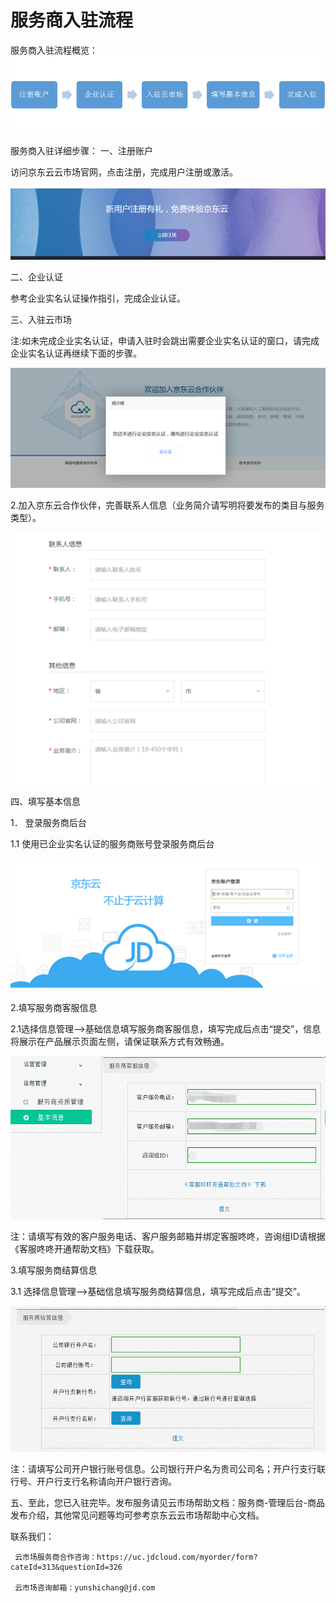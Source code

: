 # 服务商入驻流程
服务商入驻流程概览：
![image](https://github.com/jdcloudcom/cn/blob/edit/documentation/Marketplace/Marketplace/MarketPlace-Image/%E5%85%A5%E9%A9%BB%E6%B5%81%E7%A8%8B.png)

服务商入驻详细步骤：
一、注册账户

访问京东云云市场官网，点击注册，完成用户注册或激活。

![image](https://github.com/jdcloudcom/cn/blob/edit/documentation/Marketplace/Marketplace/MarketPlace-Image/%E6%B3%A8%E5%86%8C%E8%B4%A6%E6%88%B7.png)

二、企业认证

参考企业实名认证操作指引，完成企业认证。

 

三、入驻云市场

注:如未完成企业实名认证，申请入驻时会跳出需要企业实名认证的窗口，请完成企业实名认证再继续下面的步骤。

![image](https://github.com/jdcloudcom/cn/blob/edit/documentation/Marketplace/Marketplace/MarketPlace-Image/%E5%AE%9E%E5%90%8D%E8%AE%A4%E8%AF%81.png)

 

2.加入京东云合作伙伴，完善联系人信息（业务简介请写明将要发布的类目与服务类型）。

![image](https://github.com/jdcloudcom/cn/blob/edit/documentation/Marketplace/Marketplace/MarketPlace-Image/%E5%AE%8C%E5%96%84%E4%BF%A1%E6%81%AF.png)

 

四、填写基本信息

1． 登录服务商后台

1.1  使用已企业实名认证的服务商账号登录服务商后台



![image](https://github.com/jdcloudcom/cn/blob/edit/documentation/Marketplace/Marketplace/MarketPlace-Image/%E7%99%BB%E5%BD%95.png)



2.填写服务商客服信息

2.1选择信息管理-->基础信息填写服务商客服信息，填写完成后点击“提交”，信息将展示在产品展示页面左侧，请保证联系方式有效畅通。

![image](https://github.com/jdcloudcom/cn/blob/edit/documentation/Marketplace/Marketplace/MarketPlace-Image/%E5%A1%AB%E5%86%99%E6%9C%8D%E5%8A%A1%E5%95%86%E4%BF%A1%E6%81%AF.png)

注：请填写有效的客户服务电话、客户服务邮箱并绑定客服咚咚，咨询组ID请根据《客服咚咚开通帮助文档》下载获取。



3.填写服务商结算信息

3.1 选择信息管理-->基础信息填写服务商结算信息，填写完成后点击“提交”。



![image](https://github.com/jdcloudcom/cn/blob/edit/documentation/Marketplace/Marketplace/MarketPlace-Image/%E6%9C%8D%E5%8A%A1%E5%95%86%E7%BB%93%E7%AE%97%E4%BF%A1%E6%81%AF.png)

 

注：请填写公司开户银行账号信息。公司银行开户名为贵司公司名；开户行支行联行号、开户行支行名称请向开户银行咨询。

 

五、至此，您已入驻完毕。发布服务请见云市场帮助文档：服务商-管理后台-商品发布介绍，其他常见问题等均可参考京东云云市场帮助中心文档。

 

 

联系我们：

     云市场服务商合作咨询：https://uc.jdcloud.com/myorder/form?cateId=313&questionId=326

     云市场咨询邮箱：yunshichang@jd.com
